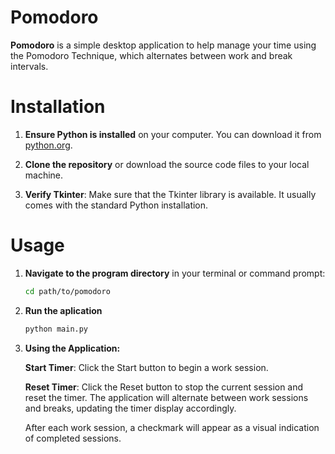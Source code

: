 # Pomodoro

**Pomodoro** is a simple desktop application to help manage your time using the Pomodoro Technique, which alternates between work and break intervals.

# Installation 

1. **Ensure Python is installed** on your computer. You can download it from [python.org](https://www.python.org/downloads/).

2. **Clone the repository** or download the source code files to your local machine.

3. **Verify Tkinter**: Make sure that the Tkinter library is available. It usually comes with the standard Python installation.

# Usage

1. **Navigate to the program directory** in your terminal or command prompt:
   ```bash
   cd path/to/pomodoro
2. **Run the aplication**
    ````bash
    python main.py
    ````
3. **Using the Application:**

   **Start Timer**: Click the Start button to begin a work session.

   **Reset Timer**: Click the Reset button to stop the current session and reset the timer.
   The application will alternate between work sessions and breaks, updating the timer display accordingly.
   
    After each work session, a checkmark will appear as a visual indication of completed sessions.